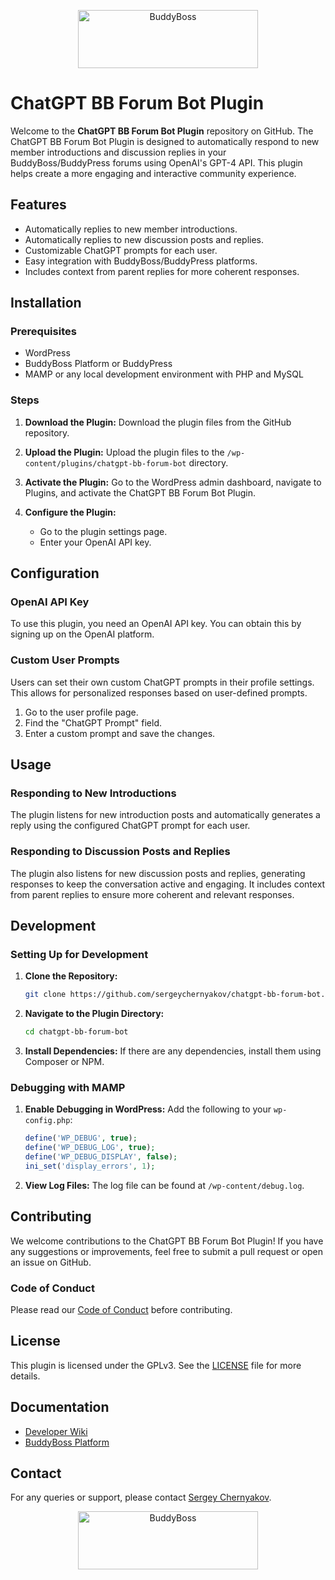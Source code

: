 <p align="center">
<a href="https://www.buddyboss.com/"><img src="https://github.com/buddyboss/chatgpt-bb-forum-bot/raw/master/.github/buddyboss-logo.jpg" alt="BuddyBoss" width="288" height="93" /></a>
</p>

# ChatGPT BB Forum Bot Plugin

Welcome to the **ChatGPT BB Forum Bot Plugin** repository on GitHub. The ChatGPT BB Forum Bot Plugin is designed to automatically respond to new member introductions and discussion replies in your BuddyBoss/BuddyPress forums using OpenAI's GPT-4 API. This plugin helps create a more engaging and interactive community experience.

## Features

- Automatically replies to new member introductions.
- Automatically replies to new discussion posts and replies.
- Customizable ChatGPT prompts for each user.
- Easy integration with BuddyBoss/BuddyPress platforms.
- Includes context from parent replies for more coherent responses.

## Installation

### Prerequisites

- WordPress
- BuddyBoss Platform or BuddyPress
- MAMP or any local development environment with PHP and MySQL

### Steps

1. **Download the Plugin:**
   Download the plugin files from the GitHub repository.

2. **Upload the Plugin:**
   Upload the plugin files to the `/wp-content/plugins/chatgpt-bb-forum-bot` directory.

3. **Activate the Plugin:**
   Go to the WordPress admin dashboard, navigate to Plugins, and activate the ChatGPT BB Forum Bot Plugin.

4. **Configure the Plugin:**
   - Go to the plugin settings page.
   - Enter your OpenAI API key.

## Configuration

### OpenAI API Key

To use this plugin, you need an OpenAI API key. You can obtain this by signing up on the OpenAI platform.

### Custom User Prompts

Users can set their own custom ChatGPT prompts in their profile settings. This allows for personalized responses based on user-defined prompts.

1. Go to the user profile page.
2. Find the "ChatGPT Prompt" field.
3. Enter a custom prompt and save the changes.

## Usage

### Responding to New Introductions

The plugin listens for new introduction posts and automatically generates a reply using the configured ChatGPT prompt for each user.

### Responding to Discussion Posts and Replies

The plugin also listens for new discussion posts and replies, generating responses to keep the conversation active and engaging. It includes context from parent replies to ensure more coherent and relevant responses.

## Development

### Setting Up for Development

1. **Clone the Repository:**
   ```bash
   git clone https://github.com/sergeychernyakov/chatgpt-bb-forum-bot.git
   ```

2. **Navigate to the Plugin Directory:**
   ```bash
   cd chatgpt-bb-forum-bot
   ```

3. **Install Dependencies:**
   If there are any dependencies, install them using Composer or NPM.

### Debugging with MAMP

1. **Enable Debugging in WordPress:**
   Add the following to your `wp-config.php`:
   ```php
   define('WP_DEBUG', true);
   define('WP_DEBUG_LOG', true);
   define('WP_DEBUG_DISPLAY', false);
   ini_set('display_errors', 1);
   ```

2. **View Log Files:**
   The log file can be found at `/wp-content/debug.log`.

## Contributing

We welcome contributions to the ChatGPT BB Forum Bot Plugin! If you have any suggestions or improvements, feel free to submit a pull request or open an issue on GitHub.

### Code of Conduct

Please read our [Code of Conduct](CODE_OF_CONDUCT.md) before contributing.

## License

This plugin is licensed under the GPLv3. See the [LICENSE](LICENSE.txt) file for more details.

## Documentation

- [Developer Wiki](https://github.com/buddyboss/chatgpt-bb-forum-bot/wiki)
- [BuddyBoss Platform](https://github.com/buddyboss/buddyboss-platform)

## Contact

For any queries or support, please contact [Sergey Chernyakov](https://github.com/sergeychernyakov).

<p align="center">
<a href="https://www.buddyboss.com/"><img src="https://github.com/buddyboss/chatgpt-bb-forum-bot/raw/master/.github/buddyboss-logo.jpg" alt="BuddyBoss" width="288" height="93" /></a>
</p>
